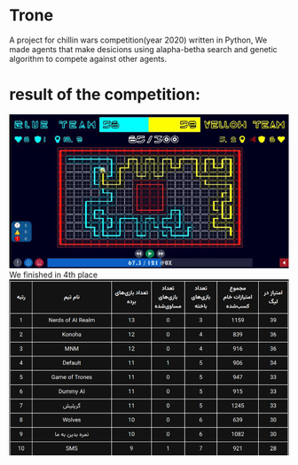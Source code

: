 # Trone
A project for chillin wars competition(year 2020) written in Python, We made agents that make desicions using alapha-betha search and genetic algorithm to compete against other agents.

# result of the competition:
![Game UI](/Image/image2.png)
We finished in 4th place 
![Ranking Table](/Image/image.png)
